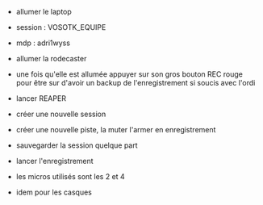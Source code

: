 - allumer le laptop
- session : VOSOTK_EQUIPE 
- mdp : adri1wyss

- allumer la rodecaster
- une fois qu'elle est allumée appuyer sur son gros bouton REC rouge pour être sur d'avoir un backup de l'enregistrement si soucis avec l'ordi

- lancer REAPER
- créer une nouvelle session
- créer une nouvelle piste, la muter l'armer en enregistrement
- sauvegarder la session quelque part
- lancer l'enregistrement

- les micros utilisés sont les 2 et 4
- idem pour les casques